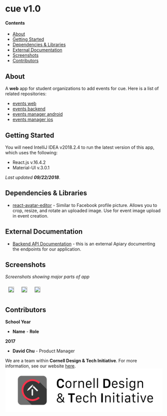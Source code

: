 # cue v1.0

#### Contents
  - [About](#about)
  - [Getting Started](#getting-started)
  - [Dependencies & Libraries](#dependencies--libraries)
  - [External Documentation](#external-documentation)
  - [Screenshots](#screenshots)
  - [Contributors](#contributors)

## About
A **web** app for student organizations to add events for cue. Here is a list of related repositories: 
- [events web](https://github.com/cornell-dti/events-site)
- [events backend](https://github.com/cornell-dti/events-backend)
- [events manager android](https://github.com/cornell-dti/events-manager-android)
- [events manager ios](https://github.com/cornell-dti/events-manager-ios)

## Getting Started
You will need IntelliJ IDEA v2018.2.4 to run the latest version of this app, which uses the following:
- React.js v.16.4.2
- Material-UI v.3.0.1

_Last updated **09/22/2018**_.

## Dependencies & Libraries
 * [react-avatar-editor](https://www.npmjs.com/package/react-avatar-editor) - Similar to Facebook profile picture. Allows you to crop, resize, and rotate an uploaded image. Use for event image upload in event creation.

## External Documentation

* [Backend API Documentation](https://cuevents.docs.apiary.io/) - this is an external Apiary documenting the endpoints for our application.

## Screenshots

_Screenshots showing major parts of app_

<img src="https://raw.githubusercontent.com/cornell-dti/o-week-android/master/Screenshots/1.png" width="250px" style="margin: 10px; border: 1px rgba(0,0,0,0.4) solid;"> <img src="https://raw.githubusercontent.com/cornell-dti/o-week-android/master/Screenshots/2.png" width="250px" style="margin: 10px; border: 1px rgba(0,0,0,0.4) solid;"> <img src="https://raw.githubusercontent.com/cornell-dti/o-week-android/master/Screenshots/3.png" width="250px" style="margin: 10px; border: 1px rgba(0,0,0,0.4) solid;">

## Contributors

**School Year**
 * **Name** - **Role**

**2017**
 * **David Chu** - Product Manager

We are a team within **Cornell Design & Tech Initiative**. For more information, see our website [here](https://cornelldti.org/).
<img src="https://raw.githubusercontent.com/cornell-dti/design/master/Branding/Wordmark/Dark%20Text/Transparent/Wordmark-Dark%20Text-Transparent%403x.png">

